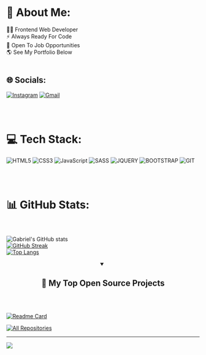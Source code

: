 # 💫 About Me:
👨‍💻 Frontend Web Developer<br>⚡ Always Ready For Code<br>💼 Open To Job Opportunities<br>🌎 See My Portfolio Below<br>
<br>
## 🌐 Socials:
[![Instagram](https://img.shields.io/badge/Instagram-%23E4405F.svg?logo=Instagram&logoColor=white)](https://instagram.com/gabrielkristesashvili)
[![Gmail](https://img.shields.io/badge/Gmail-%23FF0000.svg?logo=Gmail&logoColor=white)](https://youtube.com/@rammcodes) 

<br><br>
# 💻 Tech Stack:
![HTML5](https://img.shields.io/badge/html5-red.svg?style=for-the-badge&logo=html5&logoColor=white) ![CSS3](https://img.shields.io/badge/css3-%231572B6.svg?style=for-the-badge&logo=css3&logoColor=white) ![JavaScript](https://img.shields.io/badge/javascript-%23323330.svg?style=for-the-badge&logo=javascript&logoColor=%23F7DF1E) ![SASS](https://img.shields.io/badge/SASS-hotpink.svg?style=for-the-badge&logo=SASS&logoColor=white)
![JQUERY](https://img.shields.io/badge/jquery-%23323330?style=for-the-badge&logo=jquery&logoColor=%2361DAFB) ![BOOTSTRAP](https://img.shields.io/badge/bootstrap-informational?style=for-the-badge&logo=bootstrap&logoColor=white) ![GIT](https://img.shields.io/badge/git-critical?style=for-the-badge&logo=git&logoColor=white)

<br><br>
# 📊 GitHub Stats:
<br><br>
![Gabriel's GitHub stats](https://github-readme-stats.vercel.app/api?username=gabrielkristesashvili&show_icons=true&theme=dracula)
<br>
[![GitHub Streak](https://streak-stats.demolab.com?user=gabrielkristesashvili&theme=dracula&date_format=j%20M%5B%20Y%5D)](https://git.io/streak-stats)
<br>
[![Top Langs](https://github-readme-stats.vercel.app/api/top-langs/?username=gabrielkristesashvili&theme=dracula&langs_count=10)](https://github.com/gabrielkristesashvili/github-readme-stats)


<details open> 
  <summary align="center"><h2>📘 My Top Open Source Projects</h2></summary>
  <br><br>

  <!-- Repo info cards - https://github.com/anuraghazra/github-readme-stats -->
  <!-- Small repo cards (fork) - https://github.com/DenverCoder1/github-readme-stats -->
  [![Readme Card](https://github-readme-stats.vercel.app/api/pin/?username=gabrielkristesashvili&repo=Portfolio&theme=dracula)](https://github.com/gabrielkristesashvili/Portfolio)

  <a href="https://github.com/gabrielkristesashvili?tab=repositories&sort=stargazers"><img alt="All Repositories" title="All Repositories" src="https://custom-icon-badges.demolab.com/badge/-Click%20Here%20For%20All%20My%20Repos-1F222E?style=for-the-badge&logoColor=white&logo=repo"/></a>
</details>


---
[![](https://visitcount.itsvg.in/api?id=gabrielkristesashvili&icon=0&color=0)](https://visitcount.itsvg.in)
